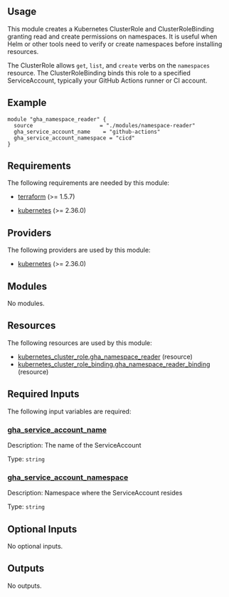 <!-- BEGIN_TF_DOCS -->
## Usage

This module creates a Kubernetes ClusterRole and ClusterRoleBinding granting read and create
permissions on namespaces. It is useful when Helm or other tools need to verify or create
namespaces before installing resources.

The ClusterRole allows `get`, `list`, and `create` verbs on the `namespaces` resource.
The ClusterRoleBinding binds this role to a specified ServiceAccount, typically your GitHub Actions runner or CI account.

## Example

```hcl
module "gha_namespace_reader" {
  source                     = "./modules/namespace-reader"
  gha_service_account_name    = "github-actions"
  gha_service_account_namespace = "cicd"
}
```

## Requirements

The following requirements are needed by this module:

- <a name="requirement_terraform"></a> [terraform](#requirement\_terraform) (>= 1.5.7)

- <a name="requirement_kubernetes"></a> [kubernetes](#requirement\_kubernetes) (>= 2.36.0)

## Providers

The following providers are used by this module:

- <a name="provider_kubernetes"></a> [kubernetes](#provider\_kubernetes) (>= 2.36.0)

## Modules

No modules.

## Resources

The following resources are used by this module:

- [kubernetes_cluster_role.gha_namespace_reader](https://registry.terraform.io/providers/hashicorp/kubernetes/latest/docs/resources/cluster_role) (resource)
- [kubernetes_cluster_role_binding.gha_namespace_reader_binding](https://registry.terraform.io/providers/hashicorp/kubernetes/latest/docs/resources/cluster_role_binding) (resource)

## Required Inputs

The following input variables are required:

### <a name="input_gha_service_account_name"></a> [gha\_service\_account\_name](#input\_gha\_service\_account\_name)

Description: The name of the ServiceAccount

Type: `string`

### <a name="input_gha_service_account_namespace"></a> [gha\_service\_account\_namespace](#input\_gha\_service\_account\_namespace)

Description: Namespace where the ServiceAccount resides

Type: `string`

## Optional Inputs

No optional inputs.

## Outputs

No outputs.
<!-- END_TF_DOCS -->